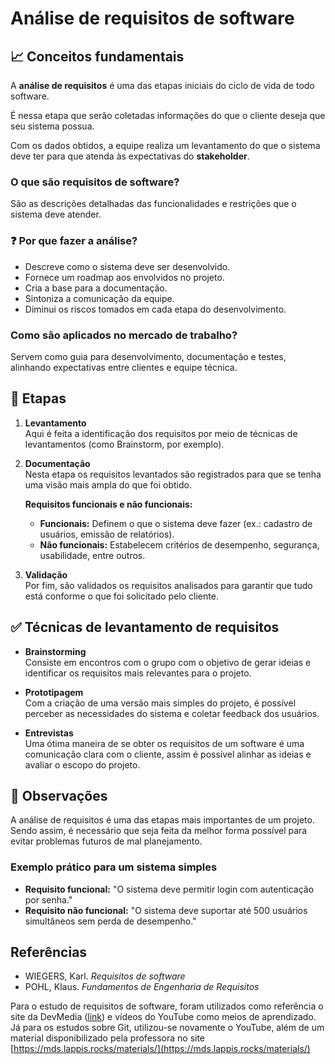 # Análise de requisitos de software

## 📈 Conceitos fundamentais

A **análise de requisitos** é uma das etapas iniciais do ciclo de vida de todo software.

É nessa etapa que serão coletadas informações do que o cliente deseja que seu sistema possua.

Com os dados obtidos, a equipe realiza um levantamento do que o sistema deve ter para que atenda às expectativas do **stakeholder**.

### O que são requisitos de software?

São as descrições detalhadas das funcionalidades e restrições que o sistema deve atender.

### ❓ Por que fazer a análise?

- Descreve como o sistema deve ser desenvolvido.  
- Fornece um roadmap aos envolvidos no projeto.  
- Cria a base para a documentação.  
- Sintoniza a comunicação da equipe.  
- Diminui os riscos tomados em cada etapa do desenvolvimento.

### Como são aplicados no mercado de trabalho?

Servem como guia para desenvolvimento, documentação e testes, alinhando expectativas entre clientes e equipe técnica.

## 📍 Etapas

1. **Levantamento**  
   Aqui é feita a identificação dos requisitos por meio de técnicas de levantamentos (como Brainstorm, por exemplo).

2. **Documentação**  
   Nesta etapa os requisitos levantados são registrados para que se tenha uma visão mais ampla do que foi obtido.

   **Requisitos funcionais e não funcionais:**
   - **Funcionais:** Definem o que o sistema deve fazer (ex.: cadastro de usuários, emissão de relatórios).  
   - **Não funcionais:** Estabelecem critérios de desempenho, segurança, usabilidade, entre outros.

3. **Validação**  
   Por fim, são validados os requisitos analisados para garantir que tudo está conforme o que foi solicitado pelo cliente.

## ✅ Técnicas de levantamento de requisitos

- **Brainstorming**  
  Consiste em encontros com o grupo com o objetivo de gerar ideias e identificar os requisitos mais relevantes para o projeto.

- **Prototipagem**  
  Com a criação de uma versão mais simples do projeto, é possível perceber as necessidades do sistema e coletar feedback dos usuários.

- **Entrevistas**  
  Uma ótima maneira de se obter os requisitos de um software é uma comunicação clara com o cliente, assim é possível alinhar as ideias e avaliar o escopo do projeto.

## 💭 Observações

A análise de requisitos é uma das etapas mais importantes de um projeto. Sendo assim, é necessário que seja feita da melhor forma possível para evitar problemas futuros de mal planejamento.

### Exemplo prático para um sistema simples

- **Requisito funcional:** "O sistema deve permitir login com autenticação por senha."  
- **Requisito não funcional:** "O sistema deve suportar até 500 usuários simultâneos sem perda de desempenho."

## Referências

- WIEGERS, Karl. *Requisitos de software*  
- POHL, Klaus. *Fundamentos de Engenharia de Requisitos*  

Para o estudo de requisitos de software, foram utilizados como referência o site da DevMedia ([link](https://www.devmedia.com.br/introducao-a-requisitos-de-software/29580)) e vídeos do YouTube como meios de aprendizado. Já para os estudos sobre Git, utilizou-se novamente o YouTube, além de um material disponibilizado pela professora no site [https://mds.lappis.rocks/materials/](https://mds.lappis.rocks/materials/)
